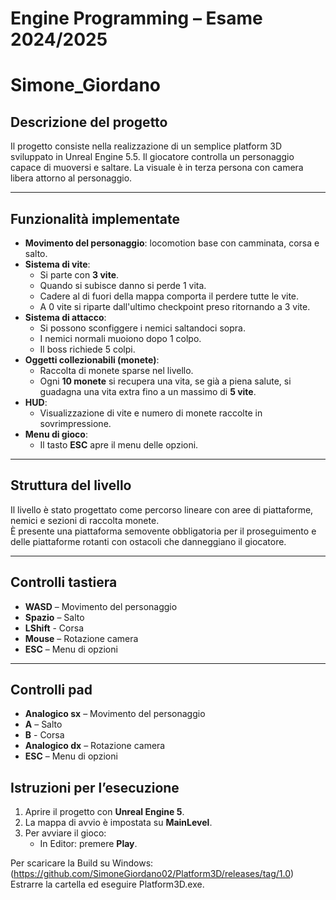 # Engine Programming – Esame 2024/2025
# Simone_Giordano


## Descrizione del progetto
Il progetto consiste nella realizzazione di un semplice platform 3D sviluppato in Unreal Engine 5.5. Il giocatore controlla un personaggio capace di muoversi e saltare. La visuale è in terza persona con camera libera attorno al personaggio.

---

## Funzionalità implementate
- **Movimento del personaggio**: locomotion base con camminata, corsa e salto.  
- **Sistema di vite**:  
  - Si parte con **3 vite**.  
  - Quando si subisce danno si perde 1 vita.
  - Cadere al di fuori della mappa comporta il perdere tutte le vite.  
  - A 0 vite si riparte dall'ultimo checkpoint preso ritornando a 3 vite.  
- **Sistema di attacco**:  
  - Si possono sconfiggere i nemici saltandoci sopra.  
  - I nemici normali muoiono dopo 1 colpo.  
  - Il boss richiede 5 colpi.    
- **Oggetti collezionabili (monete)**:  
  - Raccolta di monete sparse nel livello.  
  - Ogni **10 monete** si recupera una vita, se già a piena salute, si guadagna una vita extra fino a un massimo di **5 vite**.  
- **HUD**:  
  - Visualizzazione di vite e numero di monete raccolte in sovrimpressione.    
- **Menu di gioco**:    
  - Il tasto **ESC** apre il menu delle opzioni.  
  
---

## Struttura del livello
Il livello è stato progettato come percorso lineare con aree di piattaforme, nemici e sezioni di raccolta monete.  
È presente una piattaforma semovente obbligatoria per il proseguimento e delle piattaforme rotanti con ostacoli che danneggiano il giocatore.

---

## Controlli tastiera
- **WASD** – Movimento del personaggio  
- **Spazio** – Salto  
- **LShift** - Corsa
- **Mouse** – Rotazione camera  
- **ESC** – Menu di opzioni  

---

## Controlli pad
- **Analogico sx** – Movimento del personaggio  
- **A** – Salto  
- **B** - Corsa
- **Analogico dx** – Rotazione camera  
- **ESC** – Menu di opzioni  

## Istruzioni per l’esecuzione
1. Aprire il progetto con **Unreal Engine 5**.  
2. La mappa di avvio è impostata su **MainLevel**.  
3. Per avviare il gioco:  
   - In Editor: premere **Play**.

Per scaricare la Build su Windows: (https://github.com/SimoneGiordano02/Platform3D/releases/tag/1.0)
Estrarre la cartella ed eseguire Platform3D.exe.
 
